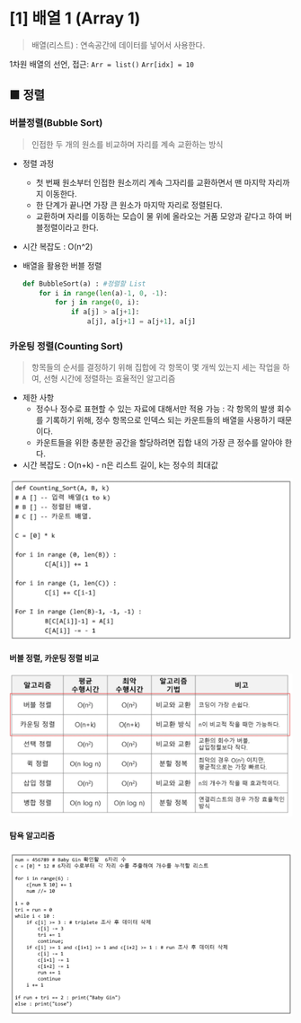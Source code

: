 # [1] 배열 1 (Array 1)

> 배열(리스트) : 연속공간에 데이터를 넣어서 사용한다.

1차원 배열의 선언, 접근: `Arr = list()` `Arr[idx] = 10`

## ■ 정렬

### 버블정렬(Bubble Sort)

> 인접한 두 개의 원소를 비교하며 자리를 계속 교환하는 방식

* 정렬 과정
  * 첫 번째 원소부터 인접한 원소끼리 계속 그자리를 교환하면서 맨 마지막 자리까지 이동한다.
  * 한 단계가 끝나면 가장 큰 원소가 마지막 자리로 정렬된다.
  * 교환하며 자리를 이동하는 모습이 물 위에 올라오는 거품 모양과 같다고 하여 버블정렬이라고 한다.
  
* 시간 복잡도 : O(n^2)

* 배열을 활용한 버블 정렬

  ```python
  def BubbleSort(a) : #정렬할 List
      for i in range(len(a)-1, 0, -1):
          for j in range(0, i):
              if a[j] > a[j+1]:
                  a[j], a[j+1] = a[j+1], a[j]
  ```






### 카운팅 정렬(Counting Sort)

> 항목들의 순서를 결정하기 위해 집합에 각 항목이 몇 개씩 있는지 세는 작업을 하여, 선형 시간에 정렬하는 효율적인 알고리즘

* 제한 사항
  * 정수나 정수로 표현할 수 있는 자료에 대해서만 적용 가능 : 각 항목의 발생 회수를 기록하기 위해, 정수 항목으로 인덱스 되는 카운트들의 배열을 사용하기 때문이다.
  * 카운트들을 위한 충분한 공간을 할당하려면 집합 내의 가장 큰 정수를 알아야 한다.
* 시간 복잡도 : O(n+k) - n은 리스트 길이, k는 정수의 최대값

![image-20210809143636578](md-images/image-20210809143636578.png)



#### 버블 정렬, 카운팅 정렬 비교

![image-20210809143648953](md-images/image-20210809143648953.png)



#### 탐욕 알고리즘

![image-20210809153023045](md-images/image-20210809153023045.png)


